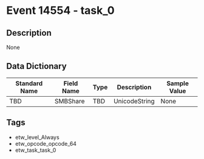 # Event 14554 - task_0

## Description
None

## Data Dictionary
|Standard Name|Field Name|Type|Description|Sample Value|
|---|---|---|---|---|
|TBD|SMBShare|TBD|UnicodeString|None|None|

## Tags
* etw_level_Always
* etw_opcode_opcode_64
* etw_task_task_0